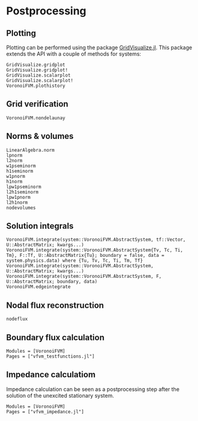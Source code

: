 # Postprocessing

## Plotting

Plotting can be performed using the package [GridVisualize.jl](https://github.com/WIAS-PDELib/GridVisualize.jl).
This package extends the API with a couple of methods for systems:
    
```@docs
GridVisualize.gridplot
GridVisualize.gridplot!
GridVisualize.scalarplot
GridVisualize.scalarplot!
VoronoiFVM.plothistory
```
## Grid verification

```@docs
VoronoiFVM.nondelaunay
```

## Norms & volumes
```@docs
LinearAlgebra.norm
lpnorm
l2norm
w1pseminorm
h1seminorm
w1pnorm
h1norm
lpw1pseminorm
l2h1seminorm
lpw1pnorm
l2h1norm
nodevolumes
```

## Solution integrals
```@docs
VoronoiFVM.integrate(system::VoronoiFVM.AbstractSystem, tf::Vector, U::AbstractMatrix; kwargs...)
VoronoiFVM.integrate(system::VoronoiFVM.AbstractSystem{Tv, Tc, Ti, Tm}, F::Tf, U::AbstractMatrix{Tu}; boundary = false, data = system.physics.data) where {Tu, Tv, Tc, Ti, Tm, Tf}
VoronoiFVM.integrate(system::VoronoiFVM.AbstractSystem, U::AbstractMatrix; kwargs...)
VoronoiFVM.integrate(system::VoronoiFVM.AbstractSystem, F, U::AbstractMatrix; boundary, data)
VoronoiFVM.edgeintegrate
```

## Nodal flux reconstruction
```@docs
nodeflux
```

## Boundary flux calculation
```@autodocs
Modules = [VoronoiFVM]
Pages = ["vfvm_testfunctions.jl"]
```

## Impedance calculatiom
Impedance calculation can be seen as a postprocessing step
after the solution of the unexcited stationary system.


```@autodocs
Modules = [VoronoiFVM]
Pages = ["vfvm_impedance.jl"]
```

